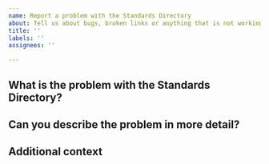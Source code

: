 ```yaml
---
name: Report a problem with the Standards Directory
about: Tell us about bugs, broken links or anything that is not working as you expect.
title: ''
labels: ''
assignees: ''

---
```


## What is the problem with the Standards Directory?

<!--
Summarise the issue in a short paragraph. 
-->

## Can you describe the problem in more detail?

<!--
Explain the issue in greater detail. You can attach screengrabs if these help you explain the issue. 
-->

## Additional context

<!--
Thanks for sharing with the community. Your submission will be checked by the Directory Team. Acceptable submissions generally go live in the standards development backlog within 48 hours. 
-->
